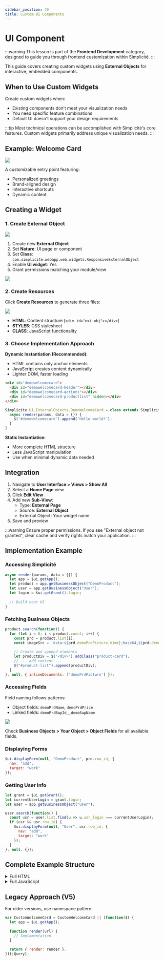 ```yaml
---
sidebar_position: 40
title: Custom UI Components
---
```


UI Component
============

:::warning
This lesson is part of the **Frontend Development** category, designed to guide you through frontend customization within Simplicité.
:::

This guide covers creating custom widgets using **External Objects** for interactive, embedded components.

## When to Use Custom Widgets

Create custom widgets when:
- Existing components don't meet your visualization needs
- You need specific feature combinations
- Default UI doesn't support your design requirements

:::tip
Most technical operations can be accomplished with Simplicité's core features. Custom widgets primarily address unique visualization needs.
:::

## Example: Welcome Card

![](img/ui-component/welcome-card-result.png)

A customizable entry point featuring:
- Personalized greetings
- Brand-aligned design
- Interactive shortcuts
- Dynamic content

## Creating a Widget

### 1. Create External Object

![](img/ui-component/welcome-card-object-form.png)

1. Create new **External Object**
2. Set **Nature**: UI page or component
3. Set **Class**: `com.simplicite.webapp.web.widgets.ResponsiveExternalObject`
4. Enable **UI widget**: Yes
5. Grant permissions matching your module/view

![](img/ui-component/welcome-card-permissions.png)

### 2. Create Resources

Click **Create Resources** to generate three files:

![](img/ui-component/welcome-card-resources.png)

- **HTML**: Content structure (`<div id="ext-obj"></div>`)
- **STYLES**: CSS stylesheet
- **CLASS**: JavaScript functionality

### 3. Choose Implementation Approach

**Dynamic Instantiation (Recommended)**:
- HTML contains only anchor elements
- JavaScript creates content dynamically
- Lighter DOM, faster loading

```html
<div id="demowelcomecard">
  <div id="demowelcomecard-header"></div>
  <div id="demowelcomecard-actions"></div>
  <div id="demowelcomecard-productlist" hidden></div>
</div>
```

```javascript
Simplicite.UI.ExternalObjects.DemoWelcomeCard = class extends Simplicite.UI.ExternalObject {
  async render(params, data = {}) {
    $('#demowelcomecard').append('Hello world!');
  }
}
```

**Static Instantiation**:
- More complete HTML structure
- Less JavaScript manipulation
- Use when minimal dynamic data needed

## Integration

1. Navigate to **User Interface > Views > Show All**
2. Select a **Home Page** view
3. Click **Edit View**
4. Add new **Sub-View**:
   - Type: **External Page**
   - Source: **External Object**
   - External Object: Your widget name
5. Save and preview

:::warning
Ensure proper permissions. If you see "External object not granted", clear cache and verify rights match your application.
:::

## Implementation Example

### Accessing Simplicité

```javascript
async render(params, data = {}) {
  let app = $ui.getApp();
  let product = app.getBusinessObject("DemoProduct");
  let user = app.getBusinessObject("User");
  let login = $ui.getGrant().login;
  
  // Build your UI
}
```

### Fetching Business Objects

```javascript
product.search(function() {
  for (let i = 0; i < product.count; i++) {
    const prd = product.list[i];
    const imageSrc = `data:${prd.demoPrdPicture.mime};base64,${prd.demoPrdPicture.content}`;
    
    // Create and append elements
    let productDiv = $('<div>').addClass("product-card");
    // ... add content ...
    $("#product-list").append(productDiv);
  }
}, null, { inlineDocuments: ['demoPrdPicture'] });
```

### Accessing Fields

Field naming follows patterns:
- Object fields: `demoPrdName`, `demoPrdPrice`
- Linked fields: `demoPrdSupId__demoSupName`

![](img/ui-component/demo-prd-fields-list.png)

Check **Business Objects > Your Object > Object Fields** for all available fields.

### Displaying Forms

```javascript
$ui.displayForm(null, "DemoProduct", prd.row_id, {
  nav: "add",
  target: "work"
});
```

### Getting User Info

```javascript
let grant = $ui.getGrant();
let currentUserLogin = grant.login;
let user = app.getBusinessObject("User");

user.search(function() {
  const usr = user.list.find(u => u.usr_login === currentUserLogin);
  if (usr && usr.row_id) {
    $ui.displayForm(null, "User", usr.row_id, {
      nav: "add",
      target: "work"
    });
  }
}, null, {});
```

## Complete Example Structure

<details>
<summary>Full HTML</summary>

```html
<div id="demowelcomecard">
  <div id="demowelcomecard-header"></div>
  <div id="demowelcomecard-actions"></div>
  <div id="demowelcomecard-productlist"></div>
</div>
```
</details>

<details>
<summary>Full JavaScript</summary>

```javascript
Simplicite.UI.ExternalObjects.DemoWelcomeCard = class extends Simplicite.UI.ExternalObject {
  async render(params, data = {}) {
    let app = $ui.getApp();
    let product = app.getBusinessObject("DemoProduct");
    let login = $ui.getGrant().login;

    // Build header
    $("#demowelcomecard-header")
      .append($('<h1>').text("Welcome to Simplicité!"))
      .append($('<h3>').text("Explore and enjoy your experience!"));

    // Build actions
    $("#demowelcomecard-actions")
      .append($('<button/>').text("Tutorial")
        .on("click", () => window.open("https://docs.simplicite.io/", "_blank")))
      .append($('<button/>').text("Products")
        .on("click", () => $("#demowelcomecard-productlist").toggle()));

    // Load products
    product.search(function() {
      for (let i = 0; i < product.count; i++) {
        const prd = product.list[i];
        let card = $('<div>').addClass("product-card");
        // Build card content
        $("#demowelcomecard-productlist").append(card);
      }
      $("#demowelcomecard-productlist").hide();
    }, null, { inlineDocuments: true });
  }
};
```
</details>

## Legacy Approach (V5)

For older versions, use namespace pattern:

```javascript
var CustomWelcomeCard = CustomWelcomeCard || (function($) {
  let app = $ui.getApp();
  
  function render(url) {
    // Implementation
  }
  
  return { render: render };
})(jQuery);
```